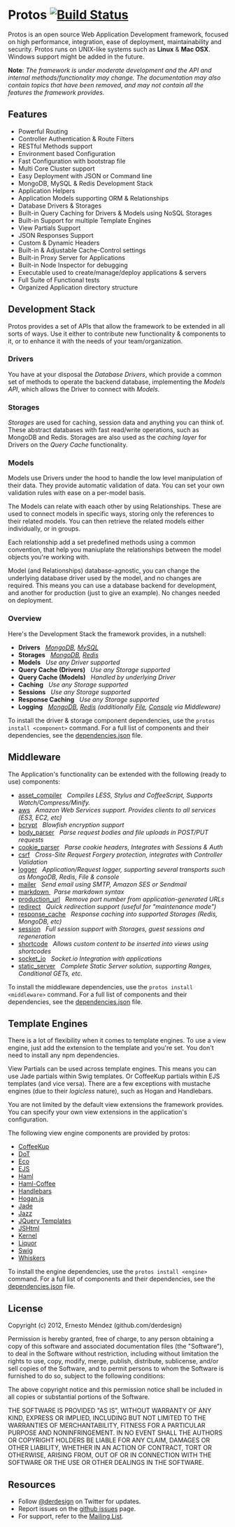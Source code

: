 # Protos [![Build Status](https://secure.travis-ci.org/derdesign/protos.png)](http://travis-ci.org/derdesign/protos)

Protos is an open source Web Application Development framework, focused on high performance, integration, ease of 
deployment, maintainability and security. Protos runs on UNIX-like systems such as **Linux** &amp; **Mac OSX**. Windows 
support might be added in the future.

**Note**: _The framework is under moderate development and the API and internal methods/functionality may change. The documentation
may also contain topics that have been removed, and may not contain all the features the framework provides._

## Features

- Powerful Routing
- Controller Authentication & Route Filters
- RESTful Methods support
- Environment based Configuration
- Fast Configuration with bootstrap file
- Multi Core Cluster support
- Easy Deployment with JSON or Command line
- MongoDB, MySQL & Redis Development Stack
- Application Helpers
- Application Models supporting ORM &amp; Relationships
- Database Drivers & Storages
- Built-in Query Caching for Drivers & Models using NoSQL Storages
- Built-in Support for multiple Template Engines
- View Partials Support
- JSON Responses Support
- Custom & Dynamic Headers
- Built-in & Adjustable Cache-Control settings
- Built-in Proxy Server for Applications
- Built-in Node Inspector for debugging
- Executable used to create/manage/deploy applications &amp; servers
- Full Suite of Functional tests
- Organized Application directory structure

## Development Stack

Protos provides a set of APIs that allow the framework to be extended in all sorts of ways. Use it either to contribute
new functionality &amp; components to it, or to enhance it with the needs of your team/organization.

### Drivers

You have at your disposal the _Database Drivers_, which provide a common set of methods to operate the backend database,
implementing the _Models API_, which allows the Driver to connect with _Models_.

### Storages

_Storages_ are used for caching, session data and anything you can think of. These abstract databases with fast read/write 
operations, such as MongoDB and Redis. Storages are also used as the _caching layer_ for Drivers on the _Query Cache_ functionality.

### Models

Models use Drivers under the hood to handle the low level manipulation of their data. They provide automatic validation of data.
You can set your own validation rules with ease on a per-model basis.

The Models can relate with eaach other by using Relationships. These are used to connect models in specific ways, storing only the
references to their related models. You can then retrieve the related models either individually, or in groups.

Each relationship add a set predefined methods using a common convention, that help you maniuplate the relationships between
the model objects you're working with.

Model (and Relationships) database-agnostic, you can change the underlying database driver used by the model, and no changes are required. This
means you can use a database backend for development, and another for production (just to give an example). No changes needed on deployment.

### Overview

Here's the Development Stack the framework provides, in a nutshell:

- **Drivers** &nbsp; _[MongoDB](https://github.com/derdesign/protos/blob/master/drivers/mongodb.js), [MySQL](https://github.com/derdesign/protos/blob/master/drivers/mysql.js)_
- **Storages** &nbsp; _[MongoDB](https://github.com/derdesign/protos/blob/master/storages/mongodb.js), [Redis](https://github.com/derdesign/protos/blob/master/storages/redis.js)_
- **Models** &nbsp; _Use any Driver supported_
- **Query Cache (Drivers)** &nbsp; _Use any Storage supported_
- **Query Cache (Models)** &nbsp; _Handled by underlying Driver_
- **Caching** &nbsp; _Use any Storage supported_
- **Sessions** &nbsp; _Use any Storage supported_
- **Response Caching** &nbsp; _Use any Storage supported_
- **Logging** &nbsp; _[MongoDB](https://github.com/derdesign/protos/blob/master/middleware/logger/transport-mongodb.js), 
[Redis](https://github.com/derdesign/protos/blob/master/middleware/logger/transport-redis.js) (additionally 
[File](https://github.com/derdesign/protos/blob/master/middleware/logger/transport-file.js), [Console](https://github.com/derdesign/protos/blob/master/middleware/logger/transport-console.js) via Middleware)_

To install the driver & storage component dependencies, use the `protos install <component>` command. For a full list of components and
their dependencies, see the [dependencies.json](https://github.com/derdesign/protos/blob/master/dependencies.json) file.

## Middleware

The Application's functionality can be extended with the following (ready to use) components:

- [asset_compiler](/middleware#asset_compiler) &nbsp; *Compiles LESS, Stylus and CoffeeScript, Supports Watch/Compress/Minify.*
- [aws](http://protos.org/middleware#aws) &nbsp; *Amazon Web Services support. Provides clients to all services (ES3, EC2, etc)*
- [bcrypt](http://protos.org/middleware#bcrypt) &nbsp; *Blowfish encryption support*
- [body_parser](http://protos.org/middleware#body_parser) &nbsp; *Parse request bodies and file uploads in POST/PUT requests*
- [cookie_parser](http://protos.org/middleware#cookie_parser) &nbsp; *Parse cookie headers, Integrates with Sessions & Auth*
- [csrf](http://protos.org/middleware#csrf) &nbsp; *Cross-Site Request Forgery protection, integrates with Controller Validation*
- [logger](http://protos.org/middleware#logger) &nbsp; *Application/Request logger, supporting several transports such as MongoDB, Redis, File &amp; console*
- [mailer](http://protos.org/middleware#mailer) &nbsp; *Send email using SMTP, Amazon SES or Sendmail*
- [ markdown ](http://protos.org/middleware#markdown) &nbsp; *Parse markdown syntax*
- [production_url](http://protos.org/middleware#production_url) &nbsp; *Remove port number from application-generated URLs*
- [redirect](http://protos.org/middleware#redirect) &nbsp; *Quick redirection support (useful for "maintenance mode")*
- [response_cache](http://protos.org/middleware#response_cache) &nbsp; *Response caching into supported Storages (Redis, MongoDB, etc)*
- [session](http://protos.org/middleware#session) &nbsp; *Full session support with Storages, guest sessions and regeneration*
- [shortcode](http://protos.org/middleware#shortcode) &nbsp; *Allows custom content to be inserted into views using shortcodes*
- [socket_io](http://protos.org/middleware#socket_io) &nbsp; *Socket.io Integration with applications*
- [static_server](http://protos.org/middleware#static_server) &nbsp; *Complete Static Server solution, supporting Ranges, Conditional GETs, etc.*

To install the middleware dependencies, use the `protos install <middleware>` command. For a full list of components and
their dependencies, see the [dependencies.json](https://github.com/derdesign/protos/blob/master/dependencies.json) file.

## Template Engines

There is a lot of flexibility when it comes to template engines. To use a view engine, just add the extension 
to the template and you're set. You don't need to install any npm dependencies.

View Partials can be used across template engines. This means you can use Jade partials within Swig templates. Or CoffeeKup
partials within EJS templates (and vice versa). There are a few exceptions with mustache engines (due to their *logicless*
nature), such as Hogan and Handlebars.

You are not limited by the default view extensions the framework provides. You can specify your own view extensions in the
application's configuration.

The following view engine components are provided by protos:

- [CoffeeKup](https://github.com/mauricemach/coffeekup)
- [DoT](https://github.com/olado/doT)
- [Eco](https://github.com/sstephenson/eco)
- [EJS](https://github.com/visionmedia/ejs)
- [Haml](https://github.com/visionmedia/haml.js)
- [Haml-Coffee](https://github.com/9elements/haml-coffee)
- [Handlebars](https://github.com/wycats/handlebars.js)
- [Hogan.js](https://github.com/twitter/hogan.js)
- [Jade](https://github.com/visionmedia/jade)
- [Jazz](https://github.com/shinetech/jazz)
- [JQuery Templates](https://github.com/kof/node-jqtpl)
- [JSHtml](https://github.com/LuvDaSun/jshtml)
- [Kernel](https://github.com/c9/kernel)
- [Liquor](https://github.com/chjj/liquor)
- [Swig](https://github.com/paularmstrong/swig)
- [Whiskers](https://github.com/gsf/whiskers.js/tree)

To install the engine dependencies, use the `protos install <engine>` command. For a full list of components and
their dependencies, see the [dependencies.json](https://github.com/derdesign/protos/blob/master/dependencies.json) file.


## License

Copyright (c) 2012, Ernesto Méndez (github.com/derdesign)

Permission is hereby granted, free of charge, to any person obtaining a copy
of this software and associated documentation files (the "Software"), to deal
in the Software without restriction, including without limitation the rights
to use, copy, modify, merge, publish, distribute, sublicense, and/or sell
copies of the Software, and to permit persons to whom the Software is
furnished to do so, subject to the following conditions:

The above copyright notice and this permission notice shall be included in
all copies or substantial portions of the Software.

THE SOFTWARE IS PROVIDED "AS IS", WITHOUT WARRANTY OF ANY KIND, EXPRESS OR
IMPLIED, INCLUDING BUT NOT LIMITED TO THE WARRANTIES OF MERCHANTABILITY,
FITNESS FOR A PARTICULAR PURPOSE AND NONINFRINGEMENT. IN NO EVENT SHALL THE
AUTHORS OR COPYRIGHT HOLDERS BE LIABLE FOR ANY CLAIM, DAMAGES OR OTHER
LIABILITY, WHETHER IN AN ACTION OF CONTRACT, TORT OR OTHERWISE, ARISING FROM,
OUT OF OR IN CONNECTION WITH THE SOFTWARE OR THE USE OR OTHER DEALINGS IN
THE SOFTWARE.

## Resources

- Follow [@derdesign](http://twitter.com/derdesign) on Twitter for updates.
- Report issues on the [github issues](https://github.com/derdesign/protos/issues) page.
- For support, refer to the [Mailing List](https://groups.google.com/group/protos-web-framework).

